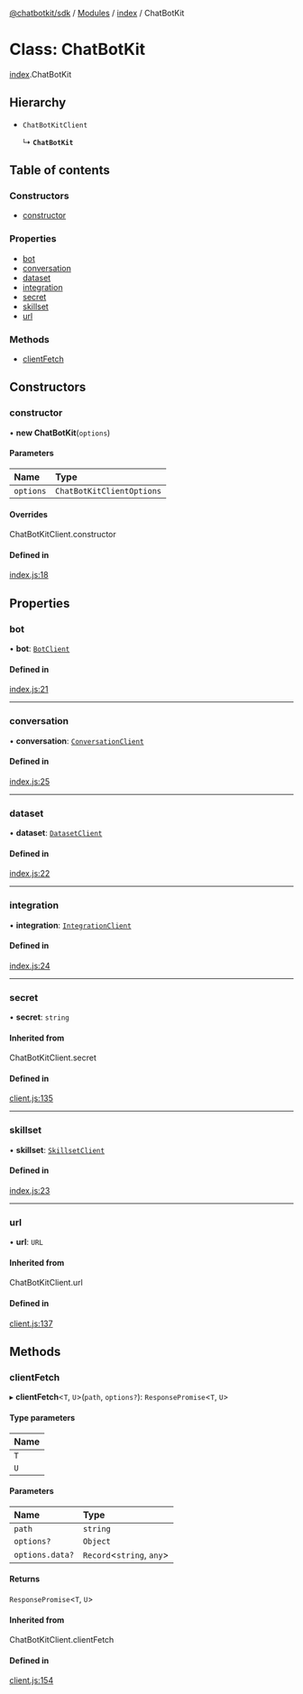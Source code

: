 [@chatbotkit/sdk](../README.md) / [Modules](../modules.md) / [index](../modules/index.md) / ChatBotKit

# Class: ChatBotKit

[index](../modules/index.md).ChatBotKit

## Hierarchy

- `ChatBotKitClient`

  ↳ **`ChatBotKit`**

## Table of contents

### Constructors

- [constructor](index.ChatBotKit.md#constructor)

### Properties

- [bot](index.ChatBotKit.md#bot)
- [conversation](index.ChatBotKit.md#conversation)
- [dataset](index.ChatBotKit.md#dataset)
- [integration](index.ChatBotKit.md#integration)
- [secret](index.ChatBotKit.md#secret)
- [skillset](index.ChatBotKit.md#skillset)
- [url](index.ChatBotKit.md#url)

### Methods

- [clientFetch](index.ChatBotKit.md#clientfetch)

## Constructors

### constructor

• **new ChatBotKit**(`options`)

#### Parameters

| Name | Type |
| :------ | :------ |
| `options` | `ChatBotKitClientOptions` |

#### Overrides

ChatBotKitClient.constructor

#### Defined in

[index.js:18](https://github.com/chatbotkit/node-sdk/blob/2d607d3/packages/sdk/src/index.js#L18)

## Properties

### bot

• **bot**: [`BotClient`](bot.BotClient.md)

#### Defined in

[index.js:21](https://github.com/chatbotkit/node-sdk/blob/2d607d3/packages/sdk/src/index.js#L21)

___

### conversation

• **conversation**: [`ConversationClient`](conversation.ConversationClient.md)

#### Defined in

[index.js:25](https://github.com/chatbotkit/node-sdk/blob/2d607d3/packages/sdk/src/index.js#L25)

___

### dataset

• **dataset**: [`DatasetClient`](dataset.DatasetClient.md)

#### Defined in

[index.js:22](https://github.com/chatbotkit/node-sdk/blob/2d607d3/packages/sdk/src/index.js#L22)

___

### integration

• **integration**: [`IntegrationClient`](integration.IntegrationClient.md)

#### Defined in

[index.js:24](https://github.com/chatbotkit/node-sdk/blob/2d607d3/packages/sdk/src/index.js#L24)

___

### secret

• **secret**: `string`

#### Inherited from

ChatBotKitClient.secret

#### Defined in

[client.js:135](https://github.com/chatbotkit/node-sdk/blob/2d607d3/packages/sdk/src/client.js#L135)

___

### skillset

• **skillset**: [`SkillsetClient`](skillset.SkillsetClient.md)

#### Defined in

[index.js:23](https://github.com/chatbotkit/node-sdk/blob/2d607d3/packages/sdk/src/index.js#L23)

___

### url

• **url**: `URL`

#### Inherited from

ChatBotKitClient.url

#### Defined in

[client.js:137](https://github.com/chatbotkit/node-sdk/blob/2d607d3/packages/sdk/src/client.js#L137)

## Methods

### clientFetch

▸ **clientFetch**<`T`, `U`\>(`path`, `options?`): `ResponsePromise`<`T`, `U`\>

#### Type parameters

| Name |
| :------ |
| `T` |
| `U` |

#### Parameters

| Name | Type |
| :------ | :------ |
| `path` | `string` |
| `options?` | `Object` |
| `options.data?` | `Record`<`string`, `any`\> |

#### Returns

`ResponsePromise`<`T`, `U`\>

#### Inherited from

ChatBotKitClient.clientFetch

#### Defined in

[client.js:154](https://github.com/chatbotkit/node-sdk/blob/2d607d3/packages/sdk/src/client.js#L154)
